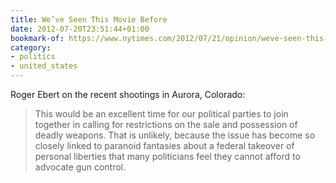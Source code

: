 ```yaml
---
title: We’ve Seen This Movie Before
date: 2012-07-20T23:51:44+01:00
bookmark-of: https://www.nytimes.com/2012/07/21/opinion/weve-seen-this-movie-before.html
category:
- politics
- united_states
---
```

Roger Ebert on the recent shootings in Aurora, Colorado:

> This would be an excellent time for our political parties to join together in calling for restrictions on the sale and possession of deadly weapons. That is unlikely, because the issue has become so closely linked to paranoid fantasies about a federal takeover of personal liberties that many politicians feel they cannot afford to advocate gun control.
